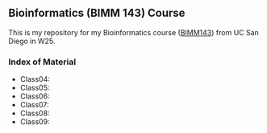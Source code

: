 ## Bioinformatics (BIMM 143) Course
This is my repository for my Bioinformatics course ([BIMM143](https://bioboot.github.io/bimm143_W25/)) from UC San Diego in W25.

### Index of Material 

- Class04: 
- Class05: 
- Class06:
- Class07: 
- Class08:
- Class09: 